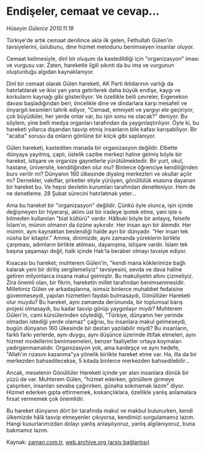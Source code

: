 # Endişeler, cemaat ve cevap...

*Hüseyin Gülerce 2010.11.19*

<td class="news-spot">
<p>Türkiye'de artık cemaat denilince akla ilk gelen, Fethullah Gülen'in tavsiyelerini, üslubunu, dine hizmet metodunu benimseyen insanlar oluyor.</p>
<p><p>Cemaat kelimesiyle, dinî bir oluşum da kastedildiği için "organizasyon" iması ve vurgusu var. Zaten, hareketle ilgili sıkıntı da bu ima ve vurgunun oluşturduğu algıdan kaynaklanıyor.
<p>Dinî bir cemaat olarak Gülen hareketi, AK Parti iktidarının varlığı da hatırlatılarak ve ikisi yan yana getirilerek daha büyük endişe, kaygı ve korkuların kaynağı gibi gösteriliyor. Ve özellikle belli çevreler, Ergenekon davası başladığından beri; öncelikle dine ve dindarlara karşı mesafeli ve önyargılı kesimleri tahrik ediyor, "Cemaat, emniyeti ve yargıyı ele geçiriyor, çok büyüdüler, her yerde onlar var, bu işin sonu ne olacak?" deniyor. Bu söylem, yine belli medya organları tarafından da yaygınlaştırılıyor. Öyle ki, bu hareketi yıllarca dışarıdan tasvip etmiş insanların bile kafası karışabiliyor. Bir "acaba" sorusu da onların gönlüne bir kılçık gibi saplanıyor.
<p>Gülen hareketi, kastedilen manada bir organizasyon değildir. Elbette dünyaya yayılmış, çaplı, üstelik cazibe merkezi haline gelmiş böyle bir hareket, istişare ve organize gayretlerle yürütülmektedir. Bir yurt, okul, hastane, üniversite, kendiliğinden olur mu? Binlerce öğrenciye kendiliğinden burs verilir mi? Dünyanın 160 ülkesinde diyalog merkezleri ve okullar açılır mı? Dernekler, vakıflar, şirketler eliyle yürüyen, gönüllülük esasına dayanan bir hareket bu. Ve hepsi devletin kurumları tarafından denetleniyor. Hem de ne denetleme. 28 Şubat sürecini hatırlatmak yeter...
<p>Ama bu hareket bir "organizasyon" değildir. Çünkü öyle olunca, işin içinde değişmeyen bir hiyerarşi, aklını üst bir iradeye ipotek etme, yani işte o bilmeden kullanılan "biat kültürü" vardır. Hâlbuki böyle bir anlayış, felsefe İslam'ın, mümin olmanın da özüne aykırıdır. Her insan ayrı bir âlemdir. Her mümin, aynı kaynaktan beslendiği halde ayrı bir dünyadır. "Her insan tek nüsha bir kitaptır." Amma, dinimizde, aynı zamanda yüreklerin birlikte çarpması, adımların birlikte atılması, dayanışma, istişare vardır. İslam tek başına yaşamayı değil, halk içinde Hak'la beraber olmayı tavsiye ediyor.
<p>Kısacası bu hareket; muhterem Gülen'in, "kendi mana köklerimize bağlı kalarak yeni bir diriliş sergilemeliyiz" tavsiyesini, sevda ve dava haline getiren milyonlarca insana makul gelmiştir. Bu makuliyetin altını çizmeliyiz. Zira önemli olan, bir fikrin, hareketin millet tarafından benimsenmesidir. Milletimiz Gülen ve arkadaşlarına, isimsiz binlerce muhabbet fedaisine güvenmeseydi, yapılan hizmetleri faydalı bulmasaydı, Gönüllüler Hareketi olur muydu? Bu hareket, aynı zamanda derûnunda, bir toplumsal barış projesi olmasaydı, bu kadar tasvip görüp yaygınlaşır mıydı? Muhterem Gülen'in, cami kürsülerinden söylediği, "Türkiye, dünyanın her yerinde olmadan istediği yerde olamaz" çağrısı, bu insanlara makul gelmeseydi, bugün dünyanın 160 ülkesinde bir destan yazılabilir miydi? Bu insanların, farklı farkı yerlerde, aynı duygu, aynı düşünce üzerinde ittifak etmeleri, aynı hizmet modellerini benimsemeleri, benzer faaliyetler ortaya koymaları yadırganmamalıdır. Organizasyon yok, ama kardeşçe ve aynı hedefe, "Allah'ın rızasını kazanma"ya yönelik birlikte hareket etme var. Ha, illa da bir merkezden bahsedilecekse, 5 kıtada binlerce merkezden bahsedilebilir...
<p>Ancak, meselenin Gönüllüler Hareketi içinde yer alan insanlara dönük bir yüzü de var. Muhterem Gülen, "hizmet ederken, gönüllere girmeye çalışırken, insanları sevaba çağırırken, günaha sokmamak lazım" diyor. Hizmet ederken gıpta ettirmemek, kıskançlıklara, özellikle yanlış anlamalara fırsat vermemek çok önemlidir.
<p>Bu hareket dünyanın dört bir tarafında makul ve makbul bulunurken, kendi ülkemizde hâlâ tasvip etmeyenler çıkıyorsa, kendimizi sorgulamamız lazım. Hangi kusurlarımızdan dolayı yanlış anlaşılıyoruz, yanlış algılanıyoruz, buna bakmamız lazım. </p>
<a href="http://web.archive.org/web/20101130205904/mailto:h.gulerce@zaman.com.tr">
</a></p></p></p></p></p></p></p></td>

Kaynak: [zaman.com.tr](http://zaman.com.tr/yazar.do?yazino=1054322), [web.archive.org (arşiv bağlantısı)](http://web.archive.org/web/20101130205904/http://zaman.com.tr/yazar.do?yazino=1054322)
